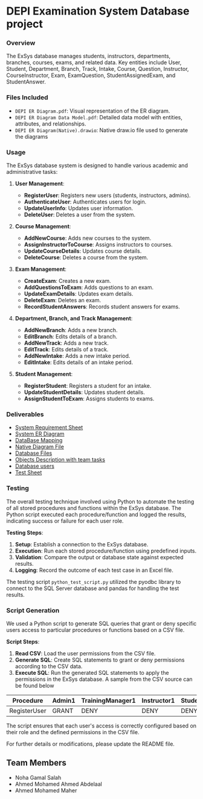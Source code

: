 # DEPI Examination System Database project

### Overview
The ExSys database manages students, instructors, departments, branches, courses, exams, and related data. Key entities include User, Student, Department, Branch, Track, Intake, Course, Question, Instructor, CourseInstructor, Exam, ExamQuestion, StudentAssignedExam, and StudentAnswer.

### Files Included
- `DEPI ER Diagram.pdf`: Visual representation of the ER diagram.
- `DEPI ER Diagram Data Model.pdf`: Detailed data model with entities, attributes, and relationships.
- `DEPI ER Diagram(Native).drawio`: Native draw.io file used to generate the diagrams

### Usage
The ExSys database system is designed to handle various academic and administrative tasks:

1. **User Management**:
   - **RegisterUser**: Registers new users (students, instructors, admins).
   - **AuthenticateUser**: Authenticates users for login.
   - **UpdateUserInfo**: Updates user information.
   - **DeleteUser**: Deletes a user from the system.

2. **Course Management**:
   - **AddNewCourse**: Adds new courses to the system.
   - **AssignInstructorToCourse**: Assigns instructors to courses.
   - **UpdateCourseDetails**: Updates course details.
   - **DeleteCourse**: Deletes a course from the system.

3. **Exam Management**:
   - **CreateExam**: Creates a new exam.
   - **AddQuestionsToExam**: Adds questions to an exam.
   - **UpdateExamDetails**: Updates exam details.
   - **DeleteExam**: Deletes an exam.
   - **RecordStudentAnswers**: Records student answers for exams.

4. **Department, Branch, and Track Management**:
   - **AddNewBranch**: Adds a new branch.
   - **EditBranch**: Edits details of a branch.
   - **AddNewTrack**: Adds a new track.
   - **EditTrack**: Edits details of a track.
   - **AddNewIntake**: Adds a new intake period.
   - **EditIntake**: Edits details of an intake period.

5. **Student Management**:
   - **RegisterStudent**: Registers a student for an intake.
   - **UpdateStudentDetails**: Updates student details.
   - **AssignStudentToExam**: Assigns students to exams.

### Deliverables
- [System Requirement Sheet](Docs/System_Requirements_Sheet.pdf)
- [System ER Diagram](Docs/ER-Diagram.jpg)
- [DataBase Mapping](Docs/DataMapping.jpg)
- [Native Diagram File](Docs/Native-diagrams.drawio)
- [Database Files](Database_Queries)
- [Objects Description with team tasks](TeamTasks/Procedures_Functions_Views_Tasks.xlsx)
- [Database users](Docs/UsersCredientials.txt)
- [Test Sheet](SystemTest/procedure_function_test_results.xlsx)

### Testing
The overall testing technique involved using Python to automate the testing of all stored procedures and functions within the ExSys database. The Python script executed each procedure/function and logged the results, indicating success or failure for each user role.

**Testing Steps**:
1. **Setup**: Establish a connection to the ExSys database.
2. **Execution**: Run each stored procedure/function using predefined inputs.
3. **Validation**: Compare the output or database state against expected results.
4. **Logging**: Record the outcome of each test case in an Excel file.

The testing script `python_test_script.py` utilized the pyodbc library to connect to the SQL Server database and pandas for handling the test results.

### Script Generation
We used a Python script to generate SQL queries that grant or deny specific users access to particular procedures or functions based on a CSV file.

**Script Steps**:
1. **Read CSV**: Load the user permissions from the CSV file.
2. **Generate SQL**: Create SQL statements to grant or deny permissions according to the CSV data.
3. **Execute SQL**: Run the generated SQL statements to apply the permissions in the ExSys database.
A sample from the CSV source can be found below

| Procedure      | Admin1 | TrainingManager1 | Instructor1 | Student1 |
|----------------|--------|------------------|-------------|----------|
| RegisterUser   | GRANT  | DENY             | DENY        | DENY     |


The script ensures that each user's access is correctly configured based on their role and the defined permissions in the CSV file.

For further details or modifications, please update the README file.

## Team Members
- Noha Gamal Salah
- Ahmed Mohamed Ahmed Abdelaal
- Ahmed Mohamed Maher
